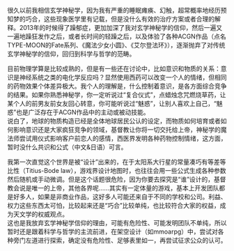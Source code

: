 很久以前我相信玄学神秘学，因为我有严重的睡眠瘫痪、幻触，超常概率地经历预知梦的巧合，这些现象医学里有记载，但是没什么有效的治疗方案或者合理的解释。2013年的时候得了躁郁症，更加加深了我对玄学神秘学的信仰，然后一遍又一遍地躁狂发作之后，或者长时间的轻躁之后，以及体验了各种ACGN作品（点名TYPE-MOON的Fate系列、《魔法少女小圆》、《艾尔登法环》），逐渐抛弃了对传统玄学神秘学的信仰，回归到科学与哲学的范畴。  

目前物理学算是比较成熟的，但是有一些还在讨论中，比如意识和物质的关系：意识是神经系统之类的电化学反应吗？显然使用西药可以改变一个人的情绪，但相同的药物效果个体差异极大。我个人的理解是，什么控制着意识，是各方面综合竞争的结果。如果你熟悉神秘学，你一定听说过“复合仪式”，点蜡烛念咒燃烧草药，让某个人的前男友前女友回心转意，你可能听说过“魅惑”，让别人喜欢上自己，“魅惑”也是广泛存在于ACGN作品中的主动或被动技能。  
说白了，地球的物质构造已经是全体地球居民公认的设定，而物质如何培育或者如何影响意识还是大家疯狂竞争的领域，基督教让你将一切交托给上帝，神秘学的魔法师尝试用仪式影响客户前恋人的感情，西医界发明各种药物控制情绪，这方面，暂时没什么共识和公式（中文&日语）可言。  

我第一次直觉这个世界是被“设计”出来的，在于太阳系大行星的常量凑巧有等差等比性（Titius-Bode law），游戏界设计地图时，也往往会用一些公式生成各种参数然后随机或手动微调。但是这个话题很危险，因为你要去探究是“谁”设计的，基督教会说是唯一的上帝，其他各界呢……其实有一定体量的游戏，基本上开发团队都是好多人，如果是非商业作品，这好多人可能还来自于不同的学校和公司。利益、权力这些东西太可怕，比较起来还是“巧合”比较单纯，也比较符合大家的权益，成为天文学的权威观点。  
这也是我放弃玄学神秘学信仰的理由，可能有危险性、可能发明团队不单纯，所以暂时还是跟着科学与哲学的主流前进，在架空设计（如mmoarpg）中，尝试对各种旁门左道进行探索，确定没有危险性、足够表里如一，再尝试征求公众的认可。  
